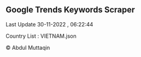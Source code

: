 

## Google Trends Keywords Scraper 
 
Last Update 30-11-2022 , 06:22:44

Country List :
VIETNAM.json



© Abdul Muttaqin 
